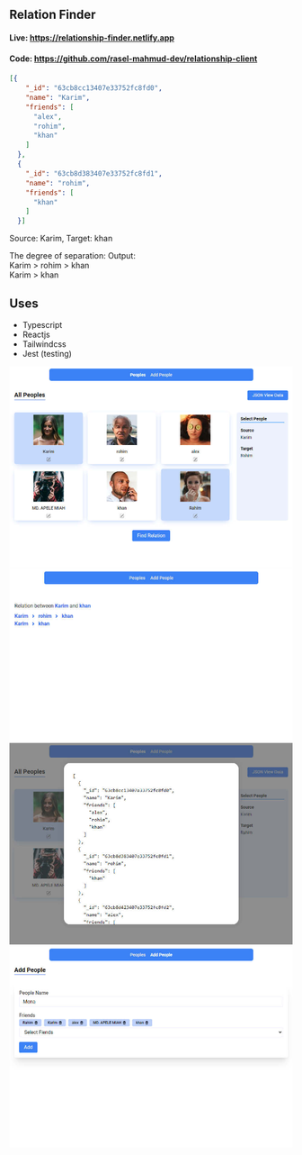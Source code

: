## Relation Finder

#### Live: https://relationship-finder.netlify.app
#### Code: https://github.com/rasel-mahmud-dev/relationship-client

```json
[{
    "_id": "63cb8cc13407e33752fc8fd0",
    "name": "Karim",
    "friends": [
      "alex",
      "rohim",
      "khan"
    ]
  },
  {
    "_id": "63cb8d383407e33752fc8fd1",
    "name": "rohim",
    "friends": [
      "khan"
    ]
  }]
```

Source: Karim, Target: khan

The degree of separation:
Output:  \
Karim > rohim > khan \
Karim > khan


## Uses 
- Typescript
- Reactjs
- Tailwindcss
- Jest (testing)

![](public/2023-01-21_204423.jpg)
![](public/2023-01-21_204352.jpg)
![](public/2023-01-21_204439.jpg)
![](public/2023-01-21_204527.jpg)